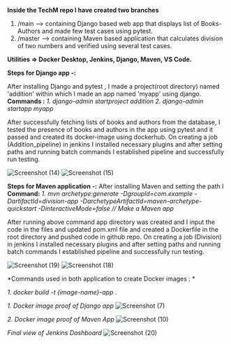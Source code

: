 **Inside the TechM repo I have created two branches**

1. /main --> containing Django based web app that displays list of Books-Authors and made few test cases using pytest.
2. /master --> containing Maven based application that calculates division of two numbers and verified using several test cases.

**Utilities => Docker Desktop, Jenkins, Django, Maven, VS Code.**

**Steps for Django app -:**

After installing Django and pytest , I made a project(root directory) named 'addition' within which I made an app named 'myapp' using django.
**Commands :**
 *1. django-admin startproject addition*
 *2. django-admin startapp myapp*
 
After successfully fetching lists of books and authors from the database, I tested the presence of books and authors in the app using pytest and it passed and created its docker-image using dockerhub.
On creating a job (Addition_pipeline) in jenkins I installed necessary plugins and after setting paths and running batch commands I established pipeline and successfully run testing.

![Screenshot (14)](https://github.com/user-attachments/assets/d93d1fc5-4be6-455e-ae1d-09ee55635b73)
![Screenshot (15)](https://github.com/user-attachments/assets/63d174a5-4455-4d56-8200-9c7db7aab716)

**Steps for Maven application -:**
After installing Maven and setting the path I 
**Command:**
*1. mvn archetype:generate -DgroupId=com.example -DartifactId=division-app -DarchetypeArtifactId=maven-archetype-quickstart -DinteractiveMode=false // Make a Maven app*

After running above command app directory was created and I input the code in the files and updated pom.xml file and created a Dockerfile in the root directory and pushed code in github repo.
On creating a job (Division) in jenkins I installed necessary plugins and after setting paths and running batch commands I established pipeline and successfully run testing.

![Screenshot (19)](https://github.com/user-attachments/assets/71dcdf27-ad47-4ef1-803a-224ab2b449a1)
![Screenshot (18)](https://github.com/user-attachments/assets/66cb595d-e8cc-4459-84b8-592c78e84d6a)

*Commands used in both application to create Docker images : *

*1. docker build -t {image-name}-app .*

*1. Docker image proof of Django app*
   ![Screenshot (7)](https://github.com/user-attachments/assets/2f735f12-428d-4c07-9b7a-3fdb39e57be8)

*2. Docker image proof of Maven App*
   ![Screenshot (10)](https://github.com/user-attachments/assets/2c12f017-6892-44be-9b6b-ec5a805d0f40)

*Final view of Jenkins Dashboard*
![Screenshot (20)](https://github.com/user-attachments/assets/3a247b93-daa5-45bd-9e1c-0c5a562f5f2b)

